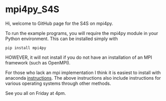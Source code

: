 # mpi4py_S4S

Hi, welcome to GitHub page for the S4S on mpi4py.

To run the example programs, you will require the mpi4py module in your Python environment. This can be installed simply with

````
pip install mpi4py
````

HOWEVER, it will not install if you do not have an installation of an MPI framework (such as OpenMPI).

For those who lack an mpi implementation I think it is easiest to install with anaconda [instructions](https://mpi4py.readthedocs.io/en/latest/install.html#using-conda).
The above instructions also include instructions for various operating systems through other methods.

See you all on Friday at 4pm.
